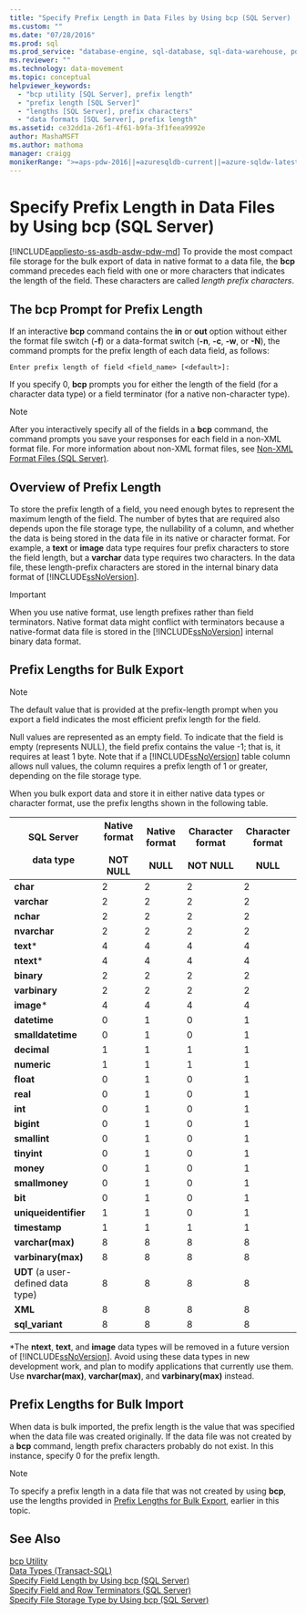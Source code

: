 ```yaml
---
title: "Specify Prefix Length in Data Files by Using bcp (SQL Server) | Microsoft Docs"
ms.custom: ""
ms.date: "07/28/2016"
ms.prod: sql
ms.prod_service: "database-engine, sql-database, sql-data-warehouse, pdw"
ms.reviewer: ""
ms.technology: data-movement
ms.topic: conceptual
helpviewer_keywords: 
  - "bcp utility [SQL Server], prefix length"
  - "prefix length [SQL Server]"
  - "lengths [SQL Server], prefix characters"
  - "data formats [SQL Server], prefix length"
ms.assetid: ce32dd1a-26f1-4f61-b9fa-3f1feea9992e
author: MashaMSFT
ms.author: mathoma
manager: craigg
monikerRange: ">=aps-pdw-2016||=azuresqldb-current||=azure-sqldw-latest||>=sql-server-2016||=sqlallproducts-allversions||>=sql-server-linux-2017||=azuresqldb-mi-current"
---
```

# Specify Prefix Length in Data Files by Using bcp (SQL Server)
[!INCLUDE[appliesto-ss-asdb-asdw-pdw-md](../../includes/appliesto-ss-asdb-asdw-pdw-md.md)]
  To provide the most compact file storage for the bulk export of data in native format to a data file, the **bcp** command precedes each field with one or more characters that indicates the length of the field. These characters are called *length prefix characters*.  
  
## The bcp Prompt for Prefix Length  
 If an interactive **bcp** command contains the **in** or **out** option without either the format file switch (**-f**) or a data-format switch (**-n**, **-c**, **-w**, or **-N**), the command prompts for the prefix length of each data field, as follows:  
  
 `Enter prefix length of field <field_name> [<default>]:`  
  
 If you specify 0, **bcp** prompts you for either the length of the field (for a character data type) or a field terminator (for a native non-character type).  
  
> [!NOTE]  
>  After you interactively specify all of the fields in a **bcp** command, the command prompts you save your responses for each field in a non-XML format file. For more information about non-XML format files, see [Non-XML Format Files &#40;SQL Server&#41;](../../relational-databases/import-export/non-xml-format-files-sql-server.md).  
  
## Overview of Prefix Length  
 To store the prefix length of a field, you need enough bytes to represent the maximum length of the field. The number of bytes that are required also depends upon the file storage type, the nullability of a column, and whether the data is being stored in the data file in its native or character format. For example, a **text** or **image** data type requires four prefix characters to store the field length, but a **varchar** data type requires two characters. In the data file, these length-prefix characters are stored in the internal binary data format of [!INCLUDE[ssNoVersion](../../includes/ssnoversion-md.md)].  
  
> [!IMPORTANT]  
>  When you use native format, use length prefixes rather than field terminators. Native format data might conflict with terminators because a native-format data file is stored in the [!INCLUDE[ssNoVersion](../../includes/ssnoversion-md.md)] internal binary data format.  
  
##  <a name="PrefixLengthsExport"></a> Prefix Lengths for Bulk Export  
  
> [!NOTE]  
>  The default value that is provided at the prefix-length prompt when you export a field indicates the most efficient prefix length for the field.  
  
 Null values are represented as an empty field. To indicate that the field is empty (represents NULL), the field prefix contains the value -1; that is, it requires at least 1 byte. Note that if a [!INCLUDE[ssNoVersion](../../includes/ssnoversion-md.md)] table column allows null values, the column requires a prefix length of 1 or greater, depending on the file storage type.  
  
 When you bulk export data and store it in either native data types or character format, use the prefix lengths shown in the following table.  
  
|SQL Server<br /><br /> data type|Native format<br /><br /> NOT NULL|Native format<br /><br /> NULL|Character format<br /><br /> NOT NULL|Character format<br /><br /> NULL|  
|------------------------------|--------------------------------|----------------------------|-----------------------------------|-------------------------------|  
|**char**|2|2|2|2|  
|**varchar**|2|2|2|2|  
|**nchar**|2|2|2|2|  
|**nvarchar**|2|2|2|2|  
|**text***|4|4|4|4|  
|**ntext***|4|4|4|4|  
|**binary**|2|2|2|2|  
|**varbinary**|2|2|2|2|  
|**image***|4|4|4|4|  
|**datetime**|0|1|0|1|  
|**smalldatetime**|0|1|0|1|  
|**decimal**|1|1|1|1|  
|**numeric**|1|1|1|1|  
|**float**|0|1|0|1|  
|**real**|0|1|0|1|  
|**int**|0|1|0|1|  
|**bigint**|0|1|0|1|  
|**smallint**|0|1|0|1|  
|**tinyint**|0|1|0|1|  
|**money**|0|1|0|1|  
|**smallmoney**|0|1|0|1|  
|**bit**|0|1|0|1|  
|**uniqueidentifier**|1|1|0|1|  
|**timestamp**|1|1|1|1|  
|**varchar(max)**|8|8|8|8|  
|**varbinary(max)**|8|8|8|8|  
|**UDT** (a user-defined data type)|8|8|8|8|  
|**XML**|8|8|8|8|  
|**sql_variant**|8|8|8|8|  
  
 \*The **ntext**, **text**, and **image** data types will be removed in a future version of [!INCLUDE[ssNoVersion](../../includes/ssnoversion-md.md)]. Avoid using these data types in new development work, and plan to modify applications that currently use them. Use **nvarchar(max)**, **varchar(max)**, and **varbinary(max)** instead.  
  
##  <a name="PrefixLengthsImport"></a> Prefix Lengths for Bulk Import  
 When data is bulk imported, the prefix length is the value that was specified when the data file was created originally. If the data file was not created by a **bcp** command, length prefix characters probably do not exist. In this instance, specify 0 for the prefix length.  
  
> [!NOTE]  
>  To specify a prefix length in a data file that was not created by using **bcp**, use the lengths provided in [Prefix Lengths for Bulk Export](#PrefixLengthsExport), earlier in this topic.  
  
## See Also  
 [bcp Utility](../../tools/bcp-utility.md)   
 [Data Types &#40;Transact-SQL&#41;](../../t-sql/data-types/data-types-transact-sql.md)   
 [Specify Field Length by Using bcp &#40;SQL Server&#41;](../../relational-databases/import-export/specify-field-length-by-using-bcp-sql-server.md)   
 [Specify Field and Row Terminators &#40;SQL Server&#41;](../../relational-databases/import-export/specify-field-and-row-terminators-sql-server.md)   
 [Specify File Storage Type by Using bcp &#40;SQL Server&#41;](../../relational-databases/import-export/specify-file-storage-type-by-using-bcp-sql-server.md)  
  
  
